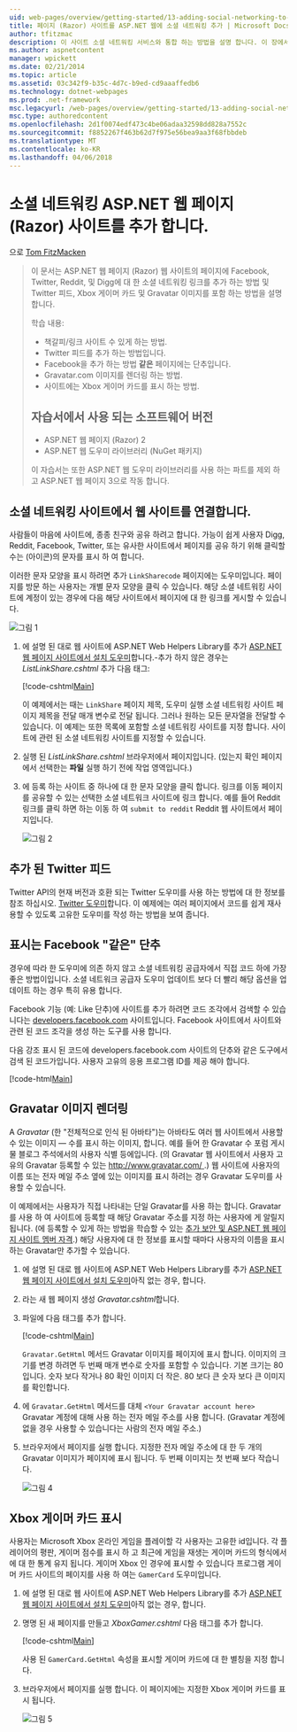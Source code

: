 ```yaml
---
uid: web-pages/overview/getting-started/13-adding-social-networking-to-your-web-site
title: 페이지 (Razor) 사이트를 ASP.NET 웹에 소셜 네트워킹 추가 | Microsoft Docs
author: tfitzmac
description: 이 사이트 소셜 네트워킹 서비스와 통합 하는 방법을 설명 합니다. 이 장에서 책갈피/링크 웹 사이트 사용자에 게 알릴지 방법을 배우게 됩니다...
ms.author: aspnetcontent
manager: wpickett
ms.date: 02/21/2014
ms.topic: article
ms.assetid: 03c342f9-b35c-4d7c-b9ed-cd9aaaffedb6
ms.technology: dotnet-webpages
ms.prod: .net-framework
msc.legacyurl: /web-pages/overview/getting-started/13-adding-social-networking-to-your-web-site
msc.type: authoredcontent
ms.openlocfilehash: 2d1f0074edf473c4be06adaa32598dd828a7552c
ms.sourcegitcommit: f8852267f463b62d7f975e56bea9aa3f68fbbdeb
ms.translationtype: MT
ms.contentlocale: ko-KR
ms.lasthandoff: 04/06/2018
---
```

<a name="adding-social-networking-to-aspnet-web-pages-razor-sites"></a>소셜 네트워킹 ASP.NET 웹 페이지 (Razor) 사이트를 추가 합니다.
====================
으로 [Tom FitzMacken](https://github.com/tfitzmac)

> 이 문서는 ASP.NET 웹 페이지 (Razor) 웹 사이트의 페이지에 Facebook, Twitter, Reddit, 및 Digg에 대 한 소셜 네트워킹 링크를 추가 하는 방법 및 Twitter 피드, Xbox 게이머 카드 및 Gravatar 이미지를 포함 하는 방법을 설명 합니다.
> 
> 학습 내용:
> 
> - 책갈피/링크 사이트 수 있게 하는 방법.
> - Twitter 피드를 추가 하는 방법입니다.
> - Facebook을 추가 하는 방법 **같은** 페이지에는 단추입니다.
> - Gravatar.com 이미지를 렌더링 하는 방법.
> - 사이트에는 Xbox 게이머 카드를 표시 하는 방법.
>   
> 
> ## <a name="software-versions-used-in-the-tutorial"></a>자습서에서 사용 되는 소프트웨어 버전
> 
> 
> - ASP.NET 웹 페이지 (Razor) 2
> - ASP.NET 웹 도우미 라이브러리 (NuGet 패키지)
>   
> 
> 이 자습서는 또한 ASP.NET 웹 도우미 라이브러리를 사용 하는 파트를 제외 하 고 ASP.NET 웹 페이지 3으로 작동 합니다.


<a id="Linking_Your_Website"></a>
## <a name="linking-your-website-on-social-networking-sites"></a>소셜 네트워킹 사이트에서 웹 사이트를 연결합니다.

사람들이 마음에 사이트에, 종종 친구와 공유 하려고 합니다. 가능이 쉽게 사용자 Digg, Reddit, Facebook, Twitter, 또는 유사한 사이트에서 페이지를 공유 하기 위해 클릭할 수는 (아이콘)의 문자를 표시 하 여 합니다.

이러한 문자 모양을 표시 하려면 추가 `LinkSharecode` 페이지에는 도우미입니다. 페이지를 방문 하는 사용자는 개별 문자 모양을 클릭 수 있습니다. 해당 소셜 네트워킹 사이트에 계정이 있는 경우에 다음 해당 사이트에서 페이지에 대 한 링크를 게시할 수 있습니다.

![그림 1](13-adding-social-networking-to-your-web-site/_static/image1.jpg)

1. 에 설명 된 대로 웹 사이트에 ASP.NET Web Helpers Library를 추가 [ASP.NET 웹 페이지 사이트에서 설치 도우미](https://go.microsoft.com/fwlink/?LinkId=252372)합니다.-추가 하지 않은 경우는 *ListLinkShare.cshtml* 추가 다음 태그:

    [!code-cshtml[Main](13-adding-social-networking-to-your-web-site/samples/sample1.cshtml)]

    이 예제에서는 때는 `LinkShare` 페이지 제목, 도우미 실행 소셜 네트워킹 사이트 페이지 제목을 전달 매개 변수로 전달 됩니다. 그러나 원하는 모든 문자열을 전달할 수 있습니다. 이 예제는 또한 목록에 포함할 소셜 네트워킹 사이트를 지정 합니다. 사이트에 관련 된 소셜 네트워킹 사이트를 지정할 수 있습니다.
2. 실행 된 *ListLinkShare.cshtml* 브라우저에서 페이지입니다. (있는지 확인 페이지에서 선택한는 **파일** 실행 하기 전에 작업 영역입니다.)
3. 에 등록 하는 사이트 중 하나에 대 한 문자 모양을 클릭 합니다. 링크를 이동 페이지를 공유할 수 있는 선택한 소셜 네트워크 사이트에 링크 합니다. 예를 들어 Reddit 링크를 클릭 하면 하는 이동 하 여 `submit to reddit` Reddit 웹 사이트에서 페이지입니다.

     ![그림 2](13-adding-social-networking-to-your-web-site/_static/image2.jpg)

<a id="Adding_a_Twitter_Feed"></a>
## <a name="adding-a-twitter-feed"></a>추가 된 Twitter 피드

Twitter API의 현재 버전과 호환 되는 Twitter 도우미를 사용 하는 방법에 대 한 정보를 참조 하십시오. [Twitter 도우미](../ui-layouts-and-themes/twitter-helper.md)합니다. 이 예제에는 여러 페이지에서 코드를 쉽게 재사용할 수 있도록 고유한 도우미를 작성 하는 방법을 보여 줍니다.

<a id="Displaying_a_Facebook_Button"></a>
## <a name="displaying-a-facebook-quotlikequot-button"></a>표시는 Facebook &quot;같은&quot; 단추

경우에 따라 한 도우미에 의존 하지 않고 소셜 네트워킹 공급자에서 직접 코드 하에 가장 좋은 방법이입니다. 소셜 네트워크 공급자 도우미 업데이트 보다 더 빨리 해당 옵션을 업데이트 하는 경우 특히 유용 합니다.

Facebook 기능 (예: Like 단추)에 사이트를 추가 하려면 코드 조각에서 검색할 수 있습니다는 [developers.facebook.com](https://developers.facebook.com/) 사이트입니다. Facebook 사이트에서 사이트와 관련 된 코드 조각을 생성 하는 도구를 사용 합니다.

다음 강조 표시 된 코드에 developers.facebook.com 사이트의 단추와 같은 도구에서 검색 된 코드가입니다. 사용자 고유의 응용 프로그램 ID를 제공 해야 합니다.

[!code-html[Main](13-adding-social-networking-to-your-web-site/samples/sample2.html?highlight=7-14,16-17)]

<a id="Rendering_a_Gravatar_Image"></a>
## <a name="rendering-a-gravatar-image"></a>Gravatar 이미지 렌더링

A *Gravatar* (한 &quot;전체적으로 인식 된 아바타&quot;)는 아바타도 여러 웹 사이트에서 사용할 수 있는 이미지 &#8212; 수를 표시 하는 이미지, 합니다. 예를 들어 한 Gravatar 수 포럼 게시물 블로그 주석에서의 사용자 식별 등에입니다. (의 Gravatar 웹 사이트에서 사용자 고유의 Gravatar 등록할 수 있는 [ http://www.gravatar.com/ ](http://www.gravatar.com/).) 웹 사이트에 사용자의 이름 또는 전자 메일 주소 옆에 있는 이미지를 표시 하려는 경우 Gravatar 도우미를 사용할 수 있습니다.

이 예제에서는 사용자가 직접 나타내는 단일 Gravatar를 사용 하는 합니다. Gravatar를 사용 하 여 사이트에 등록할 때 해당 Gravatar 주소를 지정 하는 사용자에 게 알릴지 됩니다. (에 등록할 수 있게 하는 방법을 학습할 수 있는 [추가 보안 및 ASP.NET 웹 페이지 사이트 멤버 자격](https://go.microsoft.com/fwlink/?LinkId=202904).) 해당 사용자에 대 한 정보를 표시할 때마다 사용자의 이름을 표시 하는 Gravatar만 추가할 수 있습니다.

1. 에 설명 된 대로 웹 사이트에 ASP.NET Web Helpers Library를 추가 [ASP.NET 웹 페이지 사이트에서 설치 도우미](https://go.microsoft.com/fwlink/?LinkId=252372)아직 없는 경우, 합니다.
2. 라는 새 웹 페이지 생성 *Gravatar.cshtml*합니다.
3. 파일에 다음 태그를 추가 합니다. 

    [!code-cshtml[Main](13-adding-social-networking-to-your-web-site/samples/sample3.cshtml)]

    `Gravatar.GetHtml` 메서드 Gravatar 이미지를 페이지에 표시 합니다. 이미지의 크기를 변경 하려면 두 번째 매개 변수로 숫자를 포함할 수 있습니다. 기본 크기는 80입니다. 숫자 보다 작거나 80 확인 이미지 더 작은. 80 보다 큰 숫자 보다 큰 이미지를 확인합니다.
4. 에 `Gravatar.GetHtml` 메서드를 대체 `<Your Gravatar account here>` Gravatar 계정에 대해 사용 하는 전자 메일 주소를 사용 합니다. (Gravatar 계정에 없을 경우 사용할 수 있습니다는 사람의 전자 메일 주소.)
5. 브라우저에서 페이지를 실행 합니다. 지정한 전자 메일 주소에 대 한 두 개의 Gravatar 이미지가 페이지에 표시 됩니다. 두 번째 이미지는 첫 번째 보다 작습니다. 

    ![그림 4](13-adding-social-networking-to-your-web-site/_static/image3.jpg)

<a id="Displaying_an_Xbox_Gamer_Card"></a>
## <a name="displaying-an-xbox-gamer-card"></a>Xbox 게이머 카드 표시

사용자는 Microsoft Xbox 온라인 게임을 플레이할 각 사용자는 고유한 id입니다. 각 플레이어의 평판, 게이머 점수를 표시 하 고 최근에 게임을 재생는 게이머 카드의 형식에서에 대 한 통계 유지 됩니다. 게이머 Xbox 인 경우에 표시할 수 있습니다 프로그램 게이머 카드 사이트의 페이지를 사용 하 여는 `GamerCard` 도우미입니다.

1. 에 설명 된 대로 웹 사이트에 ASP.NET Web Helpers Library를 추가 [ASP.NET 웹 페이지 사이트에서 설치 도우미](https://go.microsoft.com/fwlink/?LinkId=252372)아직 없는 경우, 합니다.
2. 명명 된 새 페이지를 만들고 *XboxGamer.cshtml* 다음 태그를 추가 합니다.

    [!code-cshtml[Main](13-adding-social-networking-to-your-web-site/samples/sample4.cshtml)]

    사용 된 `GamerCard.GetHtml` 속성을 표시할 게이머 카드에 대 한 별칭을 지정 합니다.
3. 브라우저에서 페이지를 실행 합니다. 이 페이지에는 지정한 Xbox 게이머 카드를 표시 됩니다.

    ![그림 5](13-adding-social-networking-to-your-web-site/_static/image4.jpg)
